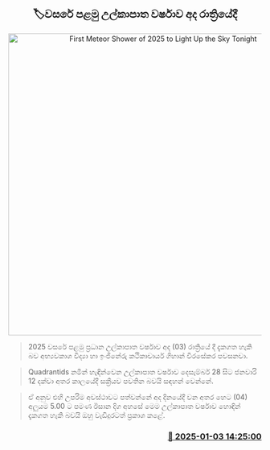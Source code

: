 <p align='center'><b><h2 align='center' title='First Meteor Shower of 2025 to Light Up the Sky Tonight'>🏷වසරේ පළමු උල්කාපාත වර්ෂාව අද රාත්‍රියේදී</h2></b></p>
<p align='center'><img src='https://helakuru.sgp1.cdn.digitaloceanspaces.com/esana/images/lib/quadrantids.jpg' width='600' alt='First Meteor Shower of 2025 to Light Up the Sky Tonight'></p>

> 2025 වසරේ පළමු ප්‍රධාන උල්කාපාත වර්ෂාව අද (03) රාත්‍රියේ දී දැකගත හැකි බව අභ්‍යවකාශ විද්‍යා හා ඉංජිනේරු කථිකාචාර්ය ගිහාන් වීරසේකර පවසනවා.

> Quadrantids නමින් හැඳින්වෙන උල්කාපාත වර්ෂාව දෙසැම්බර් 28 සිට ජනවාරි 12 දක්වා අතර කාලයේදී සක්‍රීයව පවතින බවයි සඳහන් වෙන්නේ.

> ඒ අනුව එහි උපරිම අවස්ථාවට පත්වන්නේ අද දිනයේදී වන අතර හෙට (04) අලුයම 5.00 ට පමණ ඊසාන දිග අහසේ මෙම උල්කාපාත වර්ෂාව හොඳින් දැකගත හැකි බවයි ඔහු වැඩිදුරටත් ප්‍රකාශ ක‍ළේ.



<h3 align='right'><a href='https://www.helakuru.lk/esana/p/106296/'>📅 2025-01-03 14:25:00</a></h3>

